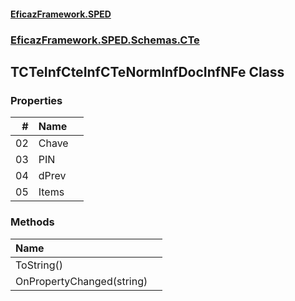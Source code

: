 #### [EficazFramework.SPED](EficazFrameworkSPED.md 'EficazFramework SPED')
### [EficazFramework.SPED.Schemas.CTe](EficazFramework.SPED.Schemas.CTe.md 'EficazFramework.SPED.Schemas.CTe')

## TCTeInfCteInfCTeNormInfDocInfNFe Class
### Properties

| # | Name | |
| ---: | :--- | :--- |
| 02 | Chave |  |
| 03 | PIN |  |
| 04 | dPrev |  |
| 05 | Items |  |
### Methods

| Name | |
| :--- | :--- |
| ToString() |  |
| OnPropertyChanged(string) |  |
